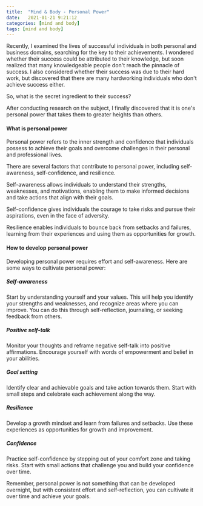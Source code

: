 ```yaml
---
title:  "Mind & Body - Personal Power"
date:   2021-01-21 9:21:12
categories: [mind and body]
tags: [mind and body]	
---
```

Recently, I examined the lives of successful individuals in both personal and business domains, searching for the key to their achievements. I wondered whether their success could be attributed to their knowledge, but soon realized that many knowledgeable people don't reach the pinnacle of success. I also considered whether their success was due to their hard work, but discovered that there are many hardworking individuals who don't achieve success either.

So, what is the secret ingredient to their success?

After conducting research on the subject, I finally discovered that it is one's personal power that takes them to greater heights than others.

<h4>What is personal power</h4>
Personal power refers to the inner strength and confidence that individuals possess to achieve their goals and overcome challenges in their personal and professional lives. 

There are several factors that contribute to personal power, including self-awareness, self-confidence, and resilience. 

Self-awareness allows individuals to understand their strengths, weaknesses, and motivations, enabling them to make informed decisions and take actions that align with their goals. 

Self-confidence gives individuals the courage to take risks and pursue their aspirations, even in the face of adversity. 

Resilience enables individuals to bounce back from setbacks and failures, learning from their experiences and using them as opportunities for growth.


<h4>How to develop personal power</h4>
Developing personal power requires effort and self-awareness. Here are some ways to cultivate personal power:

<h5>Self-awareness</h5>
Start by understanding yourself and your values. This will help you identify your strengths and weaknesses, and recognize areas where you can improve. You can do this through self-reflection, journaling, or seeking feedback from others.

<h5>Positive self-talk</h5>
Monitor your thoughts and reframe negative self-talk into positive affirmations. Encourage yourself with words of empowerment and belief in your abilities.

<h5>Goal setting</h5>
Identify clear and achievable goals and take action towards them. Start with small steps and celebrate each achievement along the way.

<h5>Resilience</h5>
Develop a growth mindset and learn from failures and setbacks. Use these experiences as opportunities for growth and improvement.

<h5>Confidence</h5>
Practice self-confidence by stepping out of your comfort zone and taking risks. Start with small actions that challenge you and build your confidence over time.

Remember, personal power is not something that can be developed overnight, but with consistent effort and self-reflection, you can cultivate it over time and achieve your goals.
